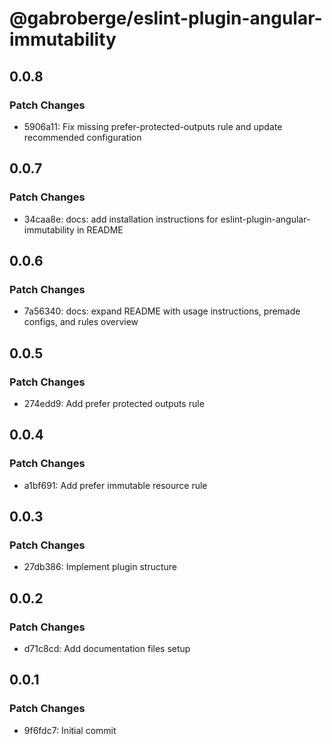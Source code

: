 # @gabroberge/eslint-plugin-angular-immutability

## 0.0.8

### Patch Changes

- 5906a11: Fix missing prefer-protected-outputs rule and update recommended configuration

## 0.0.7

### Patch Changes

- 34caa8e: docs: add installation instructions for eslint-plugin-angular-immutability in README

## 0.0.6

### Patch Changes

- 7a56340: docs: expand README with usage instructions, premade configs, and rules overview

## 0.0.5

### Patch Changes

- 274edd9: Add prefer protected outputs rule

## 0.0.4

### Patch Changes

- a1bf691: Add prefer immutable resource rule

## 0.0.3

### Patch Changes

- 27db386: Implement plugin structure

## 0.0.2

### Patch Changes

- d71c8cd: Add documentation files setup

## 0.0.1

### Patch Changes

- 9f6fdc7: Initial commit
